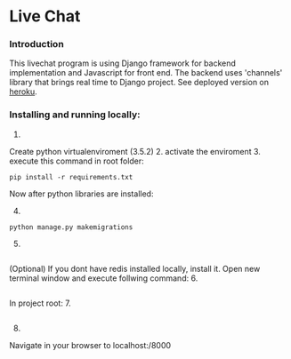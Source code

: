 # Live Chat

### Introduction
This livechat program is using Django framework for backend implementation 
and Javascript for front end. The backend uses 'channels' library that brings real time to Django project.
See deployed version on [heroku](djlivechat.herokuapp.com).
 
### Installing and running locally:
1. 
Create python virtualenviroment (3.5.2) 
2. 
activate the enviroment
3. 
execute this command in root folder:

```
pip install -r requirements.txt
```

Now after python libraries are installed:

4. 
```
python manage.py makemigrations
```
5. 
```python manage.py migrate
```
(Optional) If you dont have redis installed locally, install it.
Open new terminal window and execute follwing command:
6. 
```python manage.py redis-server
```
 In project root:
7. 
```python manage.py runserver
```
8. 
Navigate in your browser to 
    localhost:/8000

 